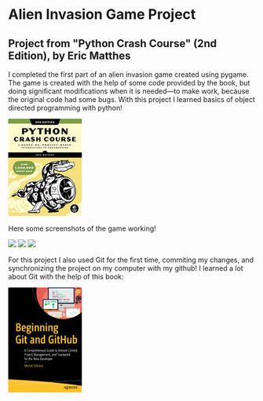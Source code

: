 # Alien Invasion Game Project
## Project from "Python Crash Course" (2nd Edition), by Eric Matthes

I completed the first part of an alien invasion game created using pygame. The game is created with the help of
some code provided by the book, but doing significant modifications when it is needed—to make work, because
the original code had some bugs. With this project I learned basics of object directed programming with python!

<img src="readme_images/p_crashcourse.png" width="150px" aling="left"/>

Here some screenshots of the game working!

<img src="readme_images/playing_1" width="150px" aling="left"/>
<img src="readme_images/playing_1" width="150px" aling="left"/>
<img src="readme_images/playing_1" width="150px" aling="left"/>


For this project I also used Git for the first time, commiting my changes, and synchronizing the project on my computer
with my github! I learned a lot about Git with the help of this book:

<img src="readme_images/beggining_git.png" width="150px">
